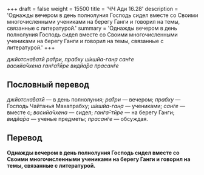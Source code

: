 +++
draft = false
weight = 15500
title = 'ЧЧ Ади 16.28'
description = 'Однажды вечером в день полнолуния Господь сидел вместе со Своими многочисленными учениками на берегу Ганги и говорил на темы, связанные с литературой.'
summary = 'Однажды вечером в день полнолуния Господь сидел вместе со Своими многочисленными учениками на берегу Ганги и говорил на темы, связанные с литературой.'
+++

_джйотсна̄ватӣ ра̄три, прабху ш́ишйа-ган̣а сан̇ге  
васийа̄чхена ган̇га̄тӣре видйа̄ра прасан̇ге_

## Пословный перевод

_джйотсна̄ватӣ_ — в день полнолуния; _ра̄три_ — вечером; _прабху_ — Господь Чайтанья Махапрабху; _ш́ишйа_\-_ган̣а_ — учениками; _сан̇ге_ — вместе с; _васийа̄чхена_ — сидел; _ган̇га̄_\-_тӣре_ — на берегу Ганги; _видйа̄ра_ — ученые предметы; _прасан̇ге_ — обсуждая.

## Перевод

**Однажды вечером в день полнолуния Господь сидел вместе со Своими многочисленными учениками на берегу Ганги и говорил на темы, связанные с литературой.**
